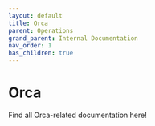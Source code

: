 ```yaml
---
layout: default
title: Orca
parent: Operations
grand_parent: Internal Documentation
nav_order: 1
has_children: true
---
```

# Orca 
Find all Orca-related documentation here!
